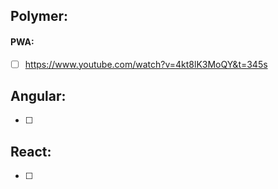 ## Polymer: 

#### PWA:
- [ ] https://www.youtube.com/watch?v=4kt8lK3MoQY&t=345s


## Angular: 
- [ ]

## React: 
- [ ]
